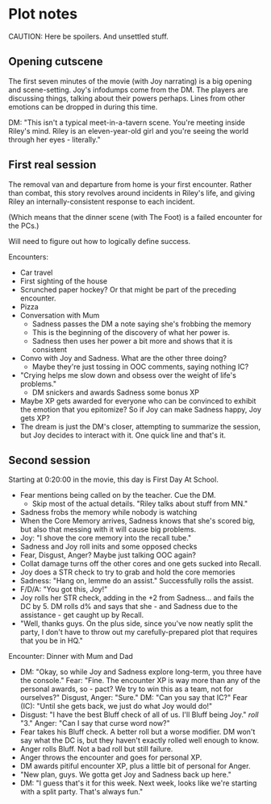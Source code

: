 Plot notes
==========

CAUTION: Here be spoilers. And unsettled stuff.

Opening cutscene
----------------

The first seven minutes of the movie (with Joy narrating) is a big opening and
scene-setting. Joy's infodumps come from the DM. The players are discussing
things, talking about their powers perhaps. Lines from other emotions can be
dropped in during this time.

DM: "This isn't a typical meet-in-a-tavern scene. You're meeting inside Riley's
mind. Riley is an eleven-year-old girl and you're seeing the world through her
eyes - literally."

First real session
------------------

The removal van and departure from home is your first encounter. Rather than
combat, this story revolves around incidents in Riley's life, and giving Riley
an internally-consistent response to each incident.

(Which means that the dinner scene (with The Foot) is a failed encounter for
the PCs.)

Will need to figure out how to logically define success.

Encounters:
* Car travel
* First sighting of the house
* Scrunched paper hockey? Or that might be part of the preceding encounter.
* Pizza
* Conversation with Mum
  - Sadness passes the DM a note saying she's frobbing the memory
  - This is the beginning of the discovery of what her power is.
  - Sadness then uses her power a bit more and shows that it is consistent
* Convo with Joy and Sadness. What are the other three doing?
  - Maybe they're just tossing in OOC comments, saying nothing IC?
* "Crying helps me slow down and obsess over the weight of life's problems."
  - DM snickers and awards Sadness some bonus XP
* Maybe XP gets awarded for everyone who can be convinced to exhibit the
  emotion that you epitomize? So if Joy can make Sadness happy, Joy gets XP?
* The dream is just the DM's closer, attempting to summarize the session, but
  Joy decides to interact with it. One quick line and that's it.

Second session
--------------

Starting at 0:20:00 in the movie, this day is First Day At School.

* Fear mentions being called on by the teacher. Cue the DM.
  - Skip most of the actual details. "Riley talks about stuff from MN."
* Sadness frobs the memory while nobody is watching
* When the Core Memory arrives, Sadness knows that she's scored big, but also
  that messing with it will cause big problems.
* Joy: "I shove the core memory into the recall tube."
* Sadness and Joy roll inits and some opposed checks
* Fear, Disgust, Anger? Maybe just talking OOC again?
* Collat damage turns off the other cores and one gets sucked into Recall.
* Joy does a STR check to try to grab and hold the core memories
* Sadness: "Hang on, lemme do an assist." Successfully rolls the assist.
* F/D/A: "You got this, Joy!"
* Joy rolls her STR check, adding in the +2 from Sadness... and fails the DC
  by 5. DM rolls d% and says that she - and Sadness due to the assistance -
  get caught up by Recall.
* "Well, thanks guys. On the plus side, since you've now neatly split the
  party, I don't have to throw out my carefully-prepared plot that requires
  that you be in HQ."

Encounter: Dinner with Mum and Dad
* DM: "Okay, so while Joy and Sadness explore long-term, you three have the
  console."
  Fear: "Fine. The encounter XP is way more than any of the personal awards,
  so - pact? We try to win this as a team, not for ourselves?"
  Disgust, Anger: "Sure."
  DM: "Can you say that IC?"
  Fear (IC): "Until she gets back, we just do what Joy would do!"
* Disgust: "I have the best Bluff check of all of us. I'll Bluff being Joy."
  *roll* "3."
  Anger: "Can I say that curse word now?"
* Fear takes his Bluff check. A better roll but a worse modifier. DM won't
  say what the DC is, but they haven't exactly rolled well enough to know.
* Anger rolls Bluff. Not a bad roll but still failure.
* Anger throws the encounter and goes for personal XP.
* DM awards pitiful encounter XP, plus a little bit of personal for Anger.
* "New plan, guys. We gotta get Joy and Sadness back up here."
* DM: "I guess that's it for this week. Next week, looks like we're starting
  with a split party. That's always fun."
